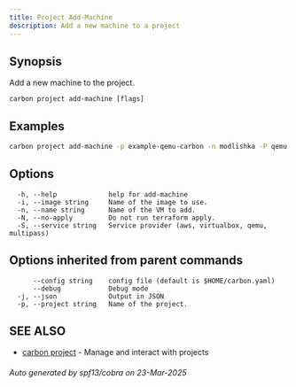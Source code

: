```yaml
---
title: Project Add-Machine
description: Add a new machine to a project
---
```


## Synopsis

Add a new machine to the project.

```
carbon project add-machine [flags]
```

## Examples

```bash
carbon project add-machine -p example-qemu-carbon -n modlishka -P qemu -i carbon-ubuntu-desktop-20241008201758
```

## Options

```
  -h, --help             help for add-machine
  -i, --image string     Name of the image to use.
  -n, --name string      Name of the VM to add.
  -N, --no-apply         Do not run terraform apply.
  -S, --service string   Service provider (aws, virtualbox, qemu, multipass)
```

## Options inherited from parent commands

```
      --config string    config file (default is $HOME/carbon.yaml)
      --debug            Debug mode
  -j, --json             Output in JSON
  -p, --project string   Name of the project.
```

## SEE ALSO

* [carbon project](carbon_project.md)	 - Manage and interact with projects

###### Auto generated by spf13/cobra on 23-Mar-2025
